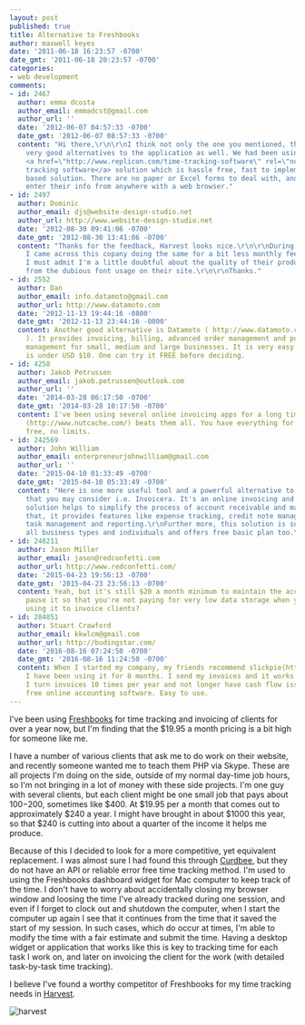 ```yaml
---
layout: post
published: true
title: Alternative to Freshbooks
author: maxwell keyes
date: '2011-06-18 16:23:57 -0700'
date_gmt: '2011-06-18 20:23:57 -0700'
categories:
- web development
comments:
- id: 2467
  author: emma dcosta
  author_email: emmadcst@gmail.com
  author_url: ''
  date: '2012-06-07 04:57:33 -0700'
  date_gmt: '2012-06-07 08:57:33 -0700'
  content: "Hi there,\r\n\r\nI think not only the one you mentioned, there are other
    very good alternatives to the application as well. We had been using Replicon's
    <a href=\"http://www.replicon.com/time-tracking-software\" rel=\"nofollow\">time
    tracking software</a> solution which is hassle free, fast to implement cloud
    based solution. There are no paper or Excel forms to deal with, and everyone can
    enter their info from anywhere with a web browser."
- id: 2497
  author: Dominic
  author_email: djs@website-design-studio.net
  author_url: http://www.website-design-studio.net
  date: '2012-08-30 09:41:06 -0700'
  date_gmt: '2012-08-30 13:41:06 -0700'
  content: "Thanks for the feedback, Harvest looks nice.\r\n\r\nDuring my own research
    I came across this copany doing the same for a bit less monthly fee.\r\n\r\nhttps://www.billgrid.com/signup\r\n\r\nAlthough
    I must admit I'm a little doubtful about the quality of their product judging
    from the dubious font usage on their site.\r\n\r\nThanks."
- id: 2552
  author: Dan
  author_email: info.datamoto@gmail.com
  author_url: http://www.datamoto.com
  date: '2012-11-13 19:44:16 -0800'
  date_gmt: '2012-11-13 23:44:16 -0800'
  content: Another good alternative is Datamoto ( http://www.datamoto.com
    ). It provides invoicing, billing, advanced order management and purchase order
    management for small, medium and large businesses. It is very easy to use and
    is under USD $10. One can try it FREE before deciding.
- id: 4258
  author: Jakob Petrussen
  author_email: jakob.petrussen@outlook.com
  author_url: ''
  date: '2014-03-28 06:17:50 -0700'
  date_gmt: '2014-03-28 10:17:50 -0700'
  content: I've been using several online invoicing apps for a long time, but Nutcache
    (http://www.nutcache.com/) beats them all. You have everything for
    free, no limits.
- id: 242569
  author: John William
  author_email: enterpreneurjohnwilliam@gmail.com
  author_url: ''
  date: '2015-04-10 01:33:49 -0700'
  date_gmt: '2015-04-10 05:33:49 -0700'
  content: "Here is one more useful tool and a powerful alternative to freshbooks
    that you may consider i.e. Invoicera. It's an online invoicing and time tracking
    solution helps to simplify the process of account receivable and management. \r\nBesides
    that, it provides features like expense tracking, credit note management, estimates
    task management and reporting.\r\nFurther more, this solution is suitable for
    all business types and individuals and offers free basic plan too.\r\nhttp://www.invoicera.com/"
- id: 248211
  author: Jason Miller
  author_email: jason@redconfetti.com
  author_url: http://www.redconfetti.com/
  date: '2015-04-23 19:56:13 -0700'
  date_gmt: '2015-04-23 23:56:13 -0700'
  content: Yeah, but it's still $20 a month minimum to maintain the account. Can you
    pause it so that you're not paying for very low data storage when you're not actually
    using it to invoice clients?
- id: 284851
  author: Stuart Crawford
  author_email: kkwlcm@gmail.com
  author_url: http://budingstar.com/
  date: '2016-08-16 07:24:50 -0700'
  date_gmt: '2016-08-16 11:24:50 -0700'
  content: When I started my company, my friends recommend slickpie(http://slickpie.com).
    I have been using it for 8 months. I send my invoices and it works so well. Now
    I turn invoices 10 times per year and not longer have cash flow issues. It's 100%
    free online accounting software. Easy to use.
---
```


I've been using [Freshbooks] for time tracking and invoicing of clients for over
a year now, but I'm finding that the $19.95 a month pricing is a bit high for
someone like me.

I have a number of various clients that ask me to do work on their website, and
recently someone wanted me to teach them PHP via Skype. These are all projects
I'm doing on the side, outside of my normal day-time job hours, so I'm not
bringing in a lot of money with these side projects. I'm one guy with several
clients, but each client might be one small job that pays about $100-$200,
sometimes like $400. At $19.95 per a month that comes out to approximately $240
a year. I might have brought in about $1000 this year, so that $240 is cutting
into about a quarter of the income it helps me produce.

Because of this I decided to look for a more competitive, yet equivalent
replacement. I was almost sure I had found this through
[Curdbee], but they do not have an API or reliable
error free time tracking method. I'm used to using the Freshbooks dashboard
widget for Mac computer to keep track of the time. I don't have to worry about
accidentally closing my browser window and loosing the time I've already tracked
during one session, and even if I forget to clock out and shutdown the computer,
when I start the computer up again I see that it continues from the time that it
saved the start of my session. In such cases, which do occur at times, I'm able
to modify the time with a fair estimate and submit the time. Having a desktop
widget or application that works like this is key to tracking time for each task
I work on, and later on invoicing the client for the work (with detailed
task-by-task time tracking).

I believe I've found a worthy competitor of Freshbooks for my time tracking
needs in [Harvest].

![harvest](./harvest-simple-timesheet.jpg "harvest simple online time tracking timesheet and reporting software")

[Freshbooks]: http://www.freshbooks.com/
[Curdbee]: http://www.curdbee.com/
[Harvest]: http://www.getharvest.com/
